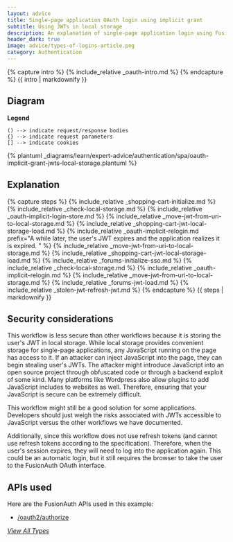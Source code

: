 ```yaml
---
layout: advice
title: Single-page application OAuth login using implicit grant
subtitle: Using JWTs in local storage
description: An explanation of single-page application login using FusionAuth OAuth interface with the implicit grant and uses JWTs in local storage
header_dark: true
image: advice/types-of-logins-article.png
category: Authentication
---
```


{% capture intro %}
{% include_relative _oauth-intro.md %}
{% endcapture %}
{{ intro | markdownify }}

## Diagram

**Legend**

```text
() --> indicate request/response bodies
{} --> indicate request parameters
[] --> indicate cookies
```

{% plantuml _diagrams/learn/expert-advice/authentication/spa/oauth-implicit-grant-jwts-local-storage.plantuml %}

## Explanation

{% capture steps %}
{% include_relative _shopping-cart-initialize.md %}
{% include_relative _check-local-storage.md %}
{% include_relative _oauth-implicit-login-store.md %}
{% include_relative _move-jwt-from-uri-to-local-storage.md %}
{% include_relative _shopping-cart-jwt-local-storage-load.md %}
{% include_relative _oauth-implicit-relogin.md prefix="A while later, the user's JWT expires and the application realizes it is expired. " %}
{% include_relative _move-jwt-from-uri-to-local-storage.md %}
{% include_relative _shopping-cart-jwt-local-storage-load.md %}
{% include_relative _forums-initialize-sso.md %}
{% include_relative _check-local-storage.md %}
{% include_relative _oauth-implicit-relogin.md %}
{% include_relative _move-jwt-from-uri-to-local-storage.md %}
{% include_relative _forums-jwt-load.md %}
{% include_relative _stolen-jwt-refresh-jwt.md %}
{% endcapture %}
{{ steps | markdownify }}

## Security considerations

This workflow is less secure than other workflows because it is storing the user's JWT in local storage. While local storage provides convenient storage for single-page applications, any JavaScript running on the page has access to it. If an attacker can inject JavaScript into the page, they can begin stealing user's JWTs. The attacker might introduce JavaScript into an open source project through obfuscated code or through a backend exploit of some kind. Many platforms like Wordpress also allow plugins to add JavaScript includes to websites as well. Therefore, ensuring that your JavaScript is secure can be extremely difficult.

This workflow might still be a good solution for some applications. Developers should just weigh the risks associated with JWTs accessible to JavaScript versus the other workflows we have documented.

Additionally, since this workflow does not use refresh tokens (and cannot use refresh tokens according to the specification). Therefore, when the user's session expires, they will need to log into the application again. This could be an automatic login, but it still requires the browser to take the user to the FusionAuth OAuth interface.

## APIs used

Here are the FusionAuth APIs used in this example:

* [/oauth2/authorize](/docs/v1/tech/oauth/endpoints#authorize)

[_View All Types_](/articles/logins/types-of-logins-authentication-workflows)
